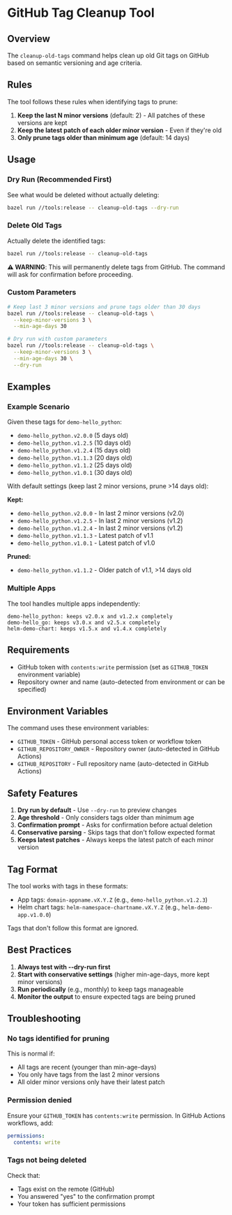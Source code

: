# GitHub Tag Cleanup Tool

## Overview

The `cleanup-old-tags` command helps clean up old Git tags on GitHub based on semantic versioning and age criteria.

## Rules

The tool follows these rules when identifying tags to prune:

1. **Keep the last N minor versions** (default: 2) - All patches of these versions are kept
2. **Keep the latest patch of each older minor version** - Even if they're old
3. **Only prune tags older than minimum age** (default: 14 days)

## Usage

### Dry Run (Recommended First)

See what would be deleted without actually deleting:

```bash
bazel run //tools:release -- cleanup-old-tags --dry-run
```

### Delete Old Tags

Actually delete the identified tags:

```bash
bazel run //tools:release -- cleanup-old-tags
```

**⚠️ WARNING**: This will permanently delete tags from GitHub. The command will ask for confirmation before proceeding.

### Custom Parameters

```bash
# Keep last 3 minor versions and prune tags older than 30 days
bazel run //tools:release -- cleanup-old-tags \
  --keep-minor-versions 3 \
  --min-age-days 30

# Dry run with custom parameters
bazel run //tools:release -- cleanup-old-tags \
  --keep-minor-versions 3 \
  --min-age-days 30 \
  --dry-run
```

## Examples

### Example Scenario

Given these tags for `demo-hello_python`:

- `demo-hello_python.v2.0.0` (5 days old)
- `demo-hello_python.v1.2.5` (10 days old)
- `demo-hello_python.v1.2.4` (15 days old)
- `demo-hello_python.v1.1.3` (20 days old)
- `demo-hello_python.v1.1.2` (25 days old)
- `demo-hello_python.v1.0.1` (30 days old)

With default settings (keep last 2 minor versions, prune >14 days old):

**Kept:**
- `demo-hello_python.v2.0.0` - In last 2 minor versions (v2.0)
- `demo-hello_python.v1.2.5` - In last 2 minor versions (v1.2)
- `demo-hello_python.v1.2.4` - In last 2 minor versions (v1.2)
- `demo-hello_python.v1.1.3` - Latest patch of v1.1
- `demo-hello_python.v1.0.1` - Latest patch of v1.0

**Pruned:**
- `demo-hello_python.v1.1.2` - Older patch of v1.1, >14 days old

### Multiple Apps

The tool handles multiple apps independently:

```
demo-hello_python: keeps v2.0.x and v1.2.x completely
demo-hello_go: keeps v3.0.x and v2.5.x completely
helm-demo-chart: keeps v1.5.x and v1.4.x completely
```

## Requirements

- GitHub token with `contents:write` permission (set as `GITHUB_TOKEN` environment variable)
- Repository owner and name (auto-detected from environment or can be specified)

## Environment Variables

The command uses these environment variables:

- `GITHUB_TOKEN` - GitHub personal access token or workflow token
- `GITHUB_REPOSITORY_OWNER` - Repository owner (auto-detected in GitHub Actions)
- `GITHUB_REPOSITORY` - Full repository name (auto-detected in GitHub Actions)

## Safety Features

1. **Dry run by default** - Use `--dry-run` to preview changes
2. **Age threshold** - Only considers tags older than minimum age
3. **Confirmation prompt** - Asks for confirmation before actual deletion
4. **Conservative parsing** - Skips tags that don't follow expected format
5. **Keeps latest patches** - Always keeps the latest patch of each minor version

## Tag Format

The tool works with tags in these formats:

- App tags: `domain-appname.vX.Y.Z` (e.g., `demo-hello_python.v1.2.3`)
- Helm chart tags: `helm-namespace-chartname.vX.Y.Z` (e.g., `helm-demo-app.v1.0.0`)

Tags that don't follow this format are ignored.

## Best Practices

1. **Always test with --dry-run first**
2. **Start with conservative settings** (higher min-age-days, more kept minor versions)
3. **Run periodically** (e.g., monthly) to keep tags manageable
4. **Monitor the output** to ensure expected tags are being pruned

## Troubleshooting

### No tags identified for pruning

This is normal if:
- All tags are recent (younger than min-age-days)
- You only have tags from the last 2 minor versions
- All older minor versions only have their latest patch

### Permission denied

Ensure your `GITHUB_TOKEN` has `contents:write` permission. In GitHub Actions workflows, add:

```yaml
permissions:
  contents: write
```

### Tags not being deleted

Check that:
- Tags exist on the remote (GitHub)
- You answered "yes" to the confirmation prompt
- Your token has sufficient permissions
